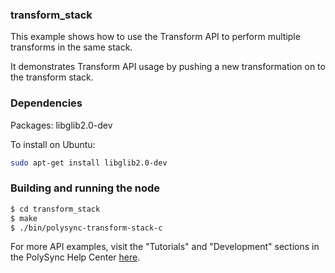 ### transform_stack

This example shows how to use the Transform API to perform multiple transforms in the same stack.

It demonstrates Transform API usage by pushing a new transformation on to the transform stack.
 
### Dependencies

Packages: libglib2.0-dev

To install on Ubuntu: 

```bash
sudo apt-get install libglib2.0-dev
```

### Building and running the node

```bash
$ cd transform_stack
$ make
$ ./bin/polysync-transform-stack-c 
```

For more API examples, visit the "Tutorials" and "Development" sections in the PolySync Help Center [here](https://help.polysync.io/articles/).

